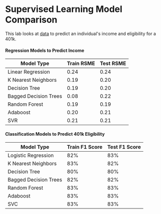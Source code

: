 # Supervised Learning Model Comparison

This lab looks at [data](http://fmwww.bc.edu/ec-p/data/wooldridge2k/401KSUBS.DES) to predict an individual's income and eligibility for a 401k.

#### Regression Models to Predict Income

Model Type | Train RSME | Test RSME
--|--|--
Linear Regression | 0.24 | 0.24
K Nearest Neighbors | 0.19 | 0.20
Decision Tree | 0.19 | 0.20
Bagged Decision Trees | 0.08 | 0.22
Random Forest | 0.19 | 0.19
Adaboost | 0.20 | 0.21
SVR | 0.21 | 0.21

#### Classification Models to Predict 401k Eligibility

Model Type | Train F1 Score | Test F1 Score
--|--|--
Logistic Regression | 82% | 83%
K Nearest Neighbors | 83% | 82%
Decision Tree | 80% | 80%
Bagged Decision Trees | 82% | 82%
Random Forest | 83% | 83%
Adaboost | 83% | 83%
SVC | 83% | 83%
